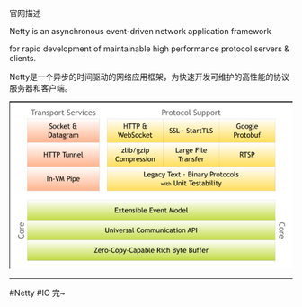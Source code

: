官网描述

Netty is an asynchronous event-driven network application framework

for rapid development of maintainable high performance protocol servers & clients.

Netty是一个异步的时间驱动的网络应用框架，为快速开发可维护的高性能的协议服务器和客户端。

![](img/15330d12918362a26b82378e8bed1ac7.png)


---
#Netty #IO 
完~
